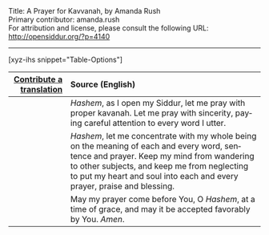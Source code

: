 <html>
<head></head>
<body>
Title: A Prayer for Kavvanah, by Amanda Rush<br />
Primary contributor: amanda.rush<br />
For attribution and license, please consult the following URL: <a href="http://opensiddur.org/?p=4140">http://opensiddur.org/?p=4140</a>
<p />
<hr />

[xyz-ihs snippet="Table-Options"]<table style="margin-left: auto; margin-right: auto;" class="draggable">
<thead><tr><th id="x" style="text-align: right;"><a href="/translate/" target="_blank" rel="noopener">Contribute a translation</a></th><th style="text-align: left;">Source (English)</th></tr></thead>
<tbody>
<tr><td style="vertical-align:top;">
<div class="liturgy" lang="he" style="text-align: right;">

</span></div></td>
 
<td style="vertical-align:top;"><div class="english" lang="en">
<em>Hashem</em>, as I open my Siddur, 
let me pray with proper kavanah.  
Let me pray with sincerity, 
paying careful attention to every word I utter. 
</div></td></tr>


<tr><td style="vertical-align:top;">
<div class="liturgy" lang="he">

</span></div></td>
 
<td style="vertical-align:top;"><div class="english" lang="en">
<em>Hashem</em>, let me concentrate with my whole being 
on the meaning of each and every word, sentence and prayer. 
Keep my mind from wandering to other subjects, 
and keep me from neglecting to put my heart and soul 
into each and every prayer, praise and blessing.  
</div></td></tr>


<tr><td style="vertical-align:top;">
<div class="liturgy" lang="he">

</span></div></td>
 
<td style="vertical-align:top;"><div class="english" lang="en">
May my prayer come before You, O <em>Hashem</em>, 
at a time of grace, 
and may it be accepted favorably by You.  
<em>Amen</em>.
</div></td>
</tr>
</tbody></table>
</body>
</html>